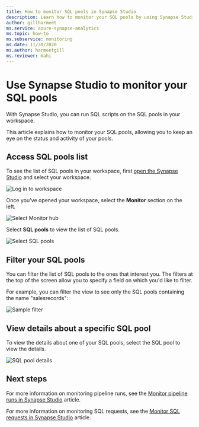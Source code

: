```yaml
---
title: How to monitor SQL pools in Synapse Studio
description: Learn how to monitor your SQL pools by using Synapse Studio.
author: gillharmeet
ms.service: azure-synapse-analytics
ms.topic: how-to
ms.subservice: monitoring
ms.date: 11/30/2020
ms.author: harmeetgill
ms.reviewer: mahi
---
```


# Use Synapse Studio to monitor your SQL pools

With Synapse Studio, you can run SQL scripts on the SQL pools in your workspace.

This article explains how to monitor your SQL pools, allowing you to keep an eye on the status and activity of your pools.

## Access SQL pools list

To see the list of SQL pools in your workspace, first [open the Synapse Studio](https://web.azuresynapse.net/) and select your workspace.

![Log in to workspace](./media/common/login-workspace.png)

Once you've opened your workspace, select the **Monitor** section on the left.

![Select Monitor hub](./media/common/left-nav.png)

Select **SQL pools** to view the list of SQL pools.

 ![Select SQL pools](./media/how-to-monitor-sql-pools/monitor-hub-nav-sql-pools.png)

## Filter your SQL pools

You can filter the list of SQL pools to the ones that interest you. The filters at the top of the screen allow you to specify a field on which you'd like to filter.

For example, you can filter the view to see only the SQL pools containing the name "salesrecords":

![Sample filter](./media/how-to-monitor-sql-pools/filter-example.png)

## View details about a specific SQL pool

To view the details about one of your SQL pools, select the SQL pool to view the details.

![SQL pool details](./media/how-to-monitor-sql-pools/sql-pool-details.png)

## Next steps

For more information on monitoring pipeline runs, see the [Monitor pipeline runs in Synapse Studio](how-to-monitor-pipeline-runs.md) article. 

For more information on monitoring SQL requests, see the [Monitor SQL requests in Synapse Studio](how-to-monitor-sql-requests.md) article.